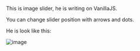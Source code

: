 This is image slider, he is writing on VanillaJS.

You can change slider position with arrows and dots.

He is look like this:

![image](https://user-images.githubusercontent.com/110896282/188410902-8f6d787a-ad5a-405f-bf97-ccf977c65d45.png)
